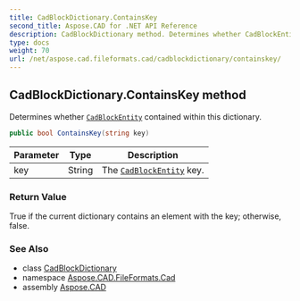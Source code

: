 ```yaml
---
title: CadBlockDictionary.ContainsKey
second_title: Aspose.CAD for .NET API Reference
description: CadBlockDictionary method. Determines whether CadBlockEntity contained within this dictionary
type: docs
weight: 70
url: /net/aspose.cad.fileformats.cad/cadblockdictionary/containskey/
---
```

## CadBlockDictionary.ContainsKey method

Determines whether [`CadBlockEntity`](../../../aspose.cad.fileformats.cad.cadobjects/cadblockentity/) contained within this dictionary.

```csharp
public bool ContainsKey(string key)
```

| Parameter | Type | Description |
| --- | --- | --- |
| key | String | The [`CadBlockEntity`](../../../aspose.cad.fileformats.cad.cadobjects/cadblockentity/) key. |

### Return Value

True if the current dictionary contains an element with the key; otherwise, false.

### See Also

* class [CadBlockDictionary](../)
* namespace [Aspose.CAD.FileFormats.Cad](../../cadblockdictionary/)
* assembly [Aspose.CAD](../../../)


